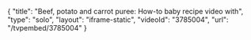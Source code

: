 {
    "title": "Beef, potato and carrot puree: How-to baby recipe video with",
    "type": "solo",
    "layout": "iframe-static",
    "videoId": "3785004",
    "url": "\/tvpembed\/3785004"
}